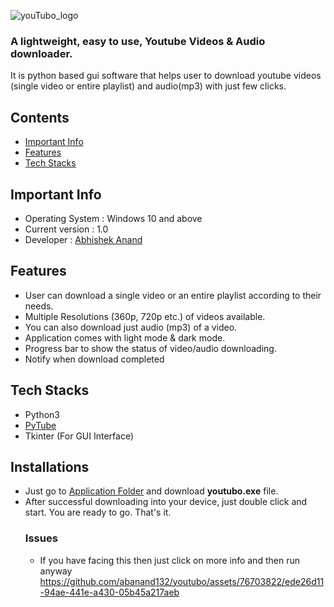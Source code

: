 ![youTubo_logo](https://github.com/abanand132/youtubo/assets/76703822/ef0beb62-b8a8-411e-9498-938513184077)

### A lightweight, easy to use, Youtube Videos & Audio downloader.

It is python based gui software that helps user to download youtube videos (single video or entire playlist) and audio(mp3) with just few clicks.

## Contents
- [Important Info](#important-info)
- [Features](#features)
- [Tech Stacks](#tech-stacks)


## Important Info
- Operating System : Windows 10 and above
- Current version : 1.0
- Developer : [Abhishek Anand](https://theabhishek.me)

## Features

- User can download a single video or an entire playlist according to their needs.
- Multiple Resolutions (360p, 720p etc.) of videos available.
- You can also download just audio (mp3) of a video.
- Application comes with light mode & dark mode.
- Progress bar to show the status of video/audio downloading.
- Notify when download completed

## Tech Stacks
- Python3
- [PyTube](https://pytube.io/en/latest/)
- Tkinter (For GUI Interface)

## Installations
- Just go to [Application Folder](https://github.com/abanand132/youtubo/tree/main/application) and download **youtubo.exe** file.
- After successful downloading into your device, just double click and start. You are ready to go. That's it.
  ### Issues
  - If you have facing this then just click on more info and then run anyway
    https://github.com/abanand132/youtubo/assets/76703822/ede26d11-94ae-441e-a430-05b45a217aeb


